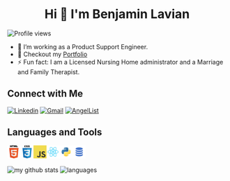 # <div align="center">  Hi  👋   I'm Benjamin Lavian</div>

![Profile views](https://views.whatilearened.today/views/github/blavian/views.svg)

- 🔭 I’m working as a Product Support Engineer. 
- 🌱 Checkout my [Portfolio](https://blavian.github.io) 
- ⚡ Fun fact: I am a Licensed Nursing Home administrator and a Marriage and Family Therapist.

## Connect with Me
<p align="left">
 
[![Linkedin](https://img.shields.io/badge/-LinkedIn-0077b5?style=?style=for-the-badge&logo=Linkedin&logoColor=white&link=https://www.linkedin.com/in/benjamin-lavian/)](https://www.linkedin.com/in/benjamin-lavian/)
[![Gmail](https://img.shields.io/badge/-benylavian@gmail.com-ffffff?style=flat-square&logo=gmail&logoColor=red&link=mailto:benylavian@gmail.com)](mailto:benylavian@gmail.com)
[![AngelList](https://img.shields.io/badge/-AngelList-000?style=flat-square&logo=AngelList&logoColor=white&link=https://angel.co/u/benjamin-lavian)](https://angel.co/u/benjamin-lavian) 

</p>

## Languages and Tools
<img align="left" alt="HTML" height ="30px" width="30px" src="https://raw.githubusercontent.com/github/explore/80688e429a7d4ef2fca1e82350fe8e3517d3494d/topics/html/html.png"/>
<img align="left" alt="CSS" height ="30px" width="30px" src="https://raw.githubusercontent.com/github/explore/80688e429a7d4ef2fca1e82350fe8e3517d3494d/topics/css/css.png" />
<img align="left" alt="JavaScript" height ="30px" width="30px"src="https://raw.githubusercontent.com/github/explore/80688e429a7d4ef2fca1e82350fe8e3517d3494d/topics/javascript/javascript.png" />
<img align="left" alt="React" height ="30px" width="30px" src="https://raw.githubusercontent.com/github/explore/80688e429a7d4ef2fca1e82350fe8e3517d3494d/topics/react/react.png" />
<img align="left" alt="python" height ="30px" width="30px" src="https://raw.githubusercontent.com/github/explore/80688e429a7d4ef2fca1e82350fe8e3517d3494d/topics/python/python.png" />
<img align="left" alt="SQL" height ="30px" width="30px" src="https://raw.githubusercontent.com/github/explore/80688e429a7d4ef2fca1e82350fe8e3517d3494d/topics/sql/sql.png" />

<br />
<br />

 
<p align="left">
<img src="https://github-readme-stats.vercel.app/api?username=blavian&show_icons=true&count_private=true&theme=shades-of-purple" alt="my github stats" width="420"/>&nbsp;<img src="https://github-readme-stats.vercel.app/api/top-langs/?username=blavian&layout=compact&count_private=true&theme=shades-of-purple" alt="languages" height="165">
</p>















